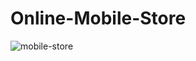 # Online-Mobile-Store

![mobile-store](https://user-images.githubusercontent.com/52810541/114850921-e9851880-9dfe-11eb-8c76-1981fcb2b3d3.JPG)

